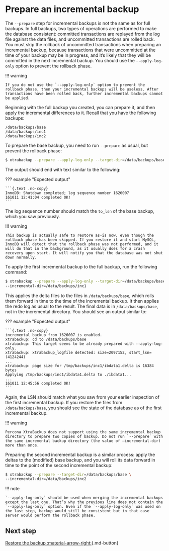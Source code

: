 # Prepare an incremental backup

The `--prepare` step for incremental backups is not the same
as for full backups. In full backups, two types of operations are performed
to
make the database consistent: committed transactions are replayed from the
log
file against the data files, and uncommitted transactions are rolled back.
You
must skip the rollback of uncommitted transactions when preparing an
incremental backup, because transactions that were uncommitted at the time
of
your backup may be in progress, and it’s likely that they will be committed
in
the next incremental backup. You should use the
`--apply-log-only` option to prevent the rollback phase.

!!! warning
   
    If you do not use the `--apply-log-only` option to prevent the rollback phase, then your incremental backups will be useless. After transactions have been rolled back, further incremental backups cannot be applied.
 
Beginning with the full backup you created, you can prepare it, and then
apply
the incremental differences to it. Recall that you have the following
backups:

```
/data/backups/base
/data/backups/inc1
/data/backups/inc2
```

To prepare the base backup, you need to run `--prepare` as
usual, but prevent the rollback phase:

```{.bash data-prompt="$"}
$ xtrabackup --prepare --apply-log-only --target-dir=/data/backups/base
```

The output should end with text similar to the following:

??? example "Expected output"

    ```{.text .no-copy}
    InnoDB: Shutdown completed; log sequence number 1626007
    161011 12:41:04 completed OK!
    ```

The log sequence number should match the `to_lsn` of the base backup, which
you saw previously.

!!! warning
   
    This backup is actually safe to restore as-is now, even though the rollback phase has been skipped. If you restore it and start MySQL, InnoDB will detect that the rollback phase was not performed, and it will do that in the background, as it usually does for a crash recovery upon start. It will notify you that the database was not shut down normally.

To apply the first incremental backup to the full backup, run the following command:

```{.bash data-prompt="$"}
$ xtrabackup --prepare --apply-log-only --target-dir=/data/backups/base \
--incremental-dir=/data/backups/inc1
```

This applies the delta files to the files in `/data/backups/base`, which
rolls them forward in time to the time of the incremental backup. It then
applies the redo log as usual to the result. The final data is in
`/data/backups/base`, not in the incremental directory. You should see
an output similar to:

??? example "Expected output"

    ```{.text .no-copy}
    incremental backup from 1626007 is enabled.
    xtrabackup: cd to /data/backups/base
    xtrabackup: This target seems to be already prepared with --apply-log-only.
    xtrabackup: xtrabackup_logfile detected: size=2097152, start_lsn=(4124244)
    ...
    xtrabackup: page size for /tmp/backups/inc1/ibdata1.delta is 16384 bytes
    Applying /tmp/backups/inc1/ibdata1.delta to ./ibdata1...
    ...
    161011 12:45:56 completed OK!
    ```

Again, the LSN should match what you saw from your earlier inspection of
the first incremental backup. If you restore the files from
`/data/backups/base`, you should see the state of the database as of the first incremental backup.

!!! warning
   
    Percona XtraBackup does not support using the same incremental backup directory to prepare two copies of backup. Do not run `--prepare` with the same incremental backup directory (the value of –incremental-dir) more than once.

Preparing the second incremental backup is a similar process: apply the deltas
to the (modified) base backup, and you will roll its data forward in time to the point of the second incremental backup:

```{.bash data-prompt="$"}
$ xtrabackup --prepare --target-dir=/data/backups/base \
--incremental-dir=/data/backups/inc2
```

!!! note
   
    `--apply-log-only` should be used when merging the incremental backups except the last one. That’s why the previous line does not contain the `--apply-log-only` option. Even if the `--apply-log-only` was used on the last step, backup would still be consistent but in that case server would perform the rollback phase.

## Next step

[Restore the backup :material-arrow-right:](restore-a-backup.md){.md-button}
